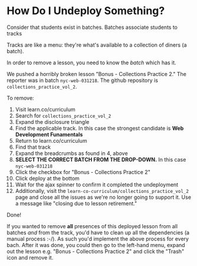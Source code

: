 # How Do I Undeploy Something?

Consider that students exist in batches.
Batches associate students to tracks

Tracks are like a menu: they're what's available to a collection of diners
(a batch).

In order to remove a lesson, you need to know the *batch* which has it.

We pushed a horribly broken lesson "Bonus - Collections Practice 2." The
reporter was in batch `nyc-web-031218`. The github repository is
`collections_practice_vol_2`.

To remove:

1. Visit learn.co/curriculum
2. Search for `collections_practice_vol_2`
3. Expand the disclosure triangle
4. Find the applicable track. In this case the strongest candidate is **Web
   Development Funamentals**
5. Return to learn.co/curriculum
6. Find that track
7. Expand the breadcrumbs as found in 4, above
8. **SELECT THE CORRECT BATCH FROM THE DROP-DOWN.** In this case
   `nyc-web-031218`
9. Click the checkbox for "Bonus - Collections Practice 2"
10. Click deploy at the bottom
11. Wait for the ajax spinner to confirm it completed the undeployment
12. Additionally, visit the `learn-co-curriculum/collections_practice_vol_2`
    page and close all the issues as we're no longer going to support it. Use a
    message like "closing due to lesson retirement."

Done!

If you wanted to remove **all** presences of this deployed lesson from all
batches _and_ from the track, you'd have to clean up all the dependencies (a
manual process :-/). As such you'd implement the above process for every bach.
After it was done, you could then go to the left-hand menu, expand out the
lesson e.g. "Bonus - Collections Practice 2" and click the "Trash" icon and
remove it.
